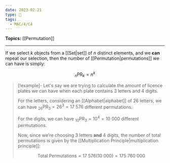 ```yaml
---
date: 2023-02-21
type: 🧠
tags:
  - MAC/4/C4
---
```


**Topics:** [[Permutation]]

---

If we select $k$ objects from a [[Set|set]] of $n$ distinct elements, and we **can** repeat our selection, then the number of [[Permutation|permutations]] we can have is simply:

$$
{}_n\text{PR}_k = n^k
$$

> [!example]-
> Let's say we are trying to calculate the amount of licence plates we can have when each plate contains $3$ letters and $4$ digits.
>
> For the letters, considering an [[Alphabet|alphabet]] of 26 letters, we can have ${}_{26}\text{PR}_3 = 26^3 = 17\ 576$ different permutations.
>
> For the digits, we can have ${}_{10}\text{PR}_3 = 10^4 = 10\ 000$ different permutations.
> 
> Now, since we're choosing 3 letters **and** 4 digits, the number of total permutations is given by the [[Multiplication Principle|multiplication principle]]:
>
> $$
> \text{Total Permutations} = 17\ 576(10\ 000) = 175\ 760\ 000
> $$
